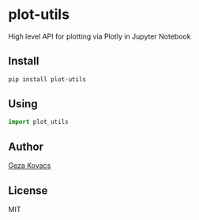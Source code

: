 # plot-utils

High level API for plotting via Plotly in Jupyter Notebook

## Install

```bash
pip install plot-utils
```

## Using

```python
import plot_utils
```

## Author

[Geza Kovacs](https://github.com/gkovacs)

## License

MIT
